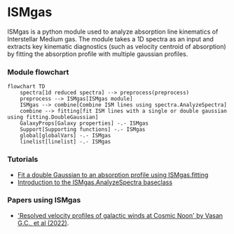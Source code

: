 # ISMgas

ISMgas is a python module used to analyze absorption line kinematics of Interstellar Medium gas. The module takes a 1D spectra as an input and extracts key kinematic diagnostics (such as velocity centroid of absorption) by fitting the absorption profile with multiple gaussian profiles. 


### Module flowchart 
```mermaid
flowchart TD
    spectra[1d reduced spectra] --> preprocess(preprocess)
    preprocess --> ISMgas[ISMgas module]
    ISMgas --> combine[Combine ISM lines using spectra.AnalyzeSpectra]
    combine --> fitting[fit ISM lines with a single or double gaussian using fitting.DoubleGaussian]
    GalaxyProps[Galaxy properties] -.- ISMgas
    Support[Supporting functions] -.- ISMgas
    global[globalVars] -.- ISMgas
    linelist[linelist] -.- ISMgas
```

### Tutorials
- [Fit a double Gaussian to an absorption profile using ISMgas.fitting](fitting/README.md)
- [Introduction to the ISMgas.AnalyzeSpectra baseclass](spectra/README.md)


### Papers using ISMgas 

- ['Resolved velocity profiles of galactic winds at Cosmic Noon' by Vasan G.C., et al (2022)](https://ui.adsabs.harvard.edu/abs/2022arXiv220905508K/abstract).


